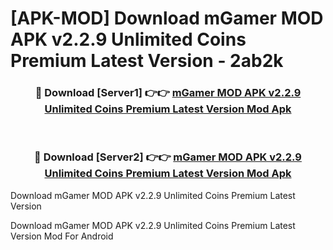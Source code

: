 # [APK-MOD] Download mGamer MOD APK v2.2.9 Unlimited Coins Premium Latest Version - 2ab2k


<div align="center">
<h3>🔴 Download [Server1] 👉👉 <a href="https://apk-comot.site?title=mGamer_MOD_APK_v2.2.9_Unlimited_Coins_Premium_Latest_Version">mGamer MOD APK v2.2.9 Unlimited Coins Premium Latest Version Mod Apk</a></h3><br>
<h3>🔴 Download [Server2] 👉👉 <a href="https://apk-comot.site?title=mGamer_MOD_APK_v2.2.9_Unlimited_Coins_Premium_Latest_Version">mGamer MOD APK v2.2.9 Unlimited Coins Premium Latest Version Mod Apk</a></h3>
</div>



Download mGamer MOD APK v2.2.9 Unlimited Coins Premium Latest Version 

Download mGamer MOD APK v2.2.9 Unlimited Coins Premium Latest Version Mod For Android